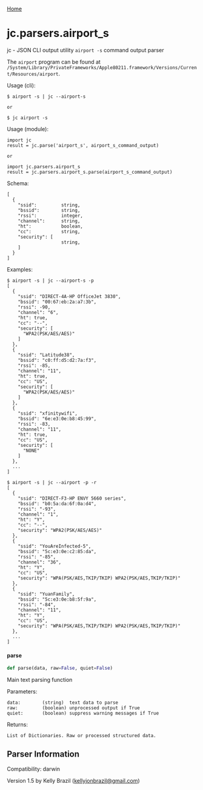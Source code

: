 [Home](https://kellyjonbrazil.github.io/jc/)
<a id="jc.parsers.airport_s"></a>

# jc.parsers.airport\_s

jc - JSON CLI output utility `airport -s` command output parser

The `airport` program can be found at `/System/Library/PrivateFrameworks/Apple80211.framework/Versions/Current/Resources/airport`.

Usage (cli):

    $ airport -s | jc --airport-s

    or

    $ jc airport -s

Usage (module):

    import jc
    result = jc.parse('airport_s', airport_s_command_output)

    or

    import jc.parsers.airport_s
    result = jc.parsers.airport_s.parse(airport_s_command_output)

Schema:

    [
      {
        "ssid":         string,
        "bssid":        string,
        "rssi":         integer,
        "channel":      string,
        "ht":           boolean,
        "cc":           string,
        "security": [
                        string,
        ]
      }
    ]

Examples:

    $ airport -s | jc --airport-s -p
    [
      {
        "ssid": "DIRECT-4A-HP OfficeJet 3830",
        "bssid": "00:67:eb:2a:a7:3b",
        "rssi": -90,
        "channel": "6",
        "ht": true,
        "cc": "--",
        "security": [
          "WPA2(PSK/AES/AES)"
        ]
      },
      {
        "ssid": "Latitude38",
        "bssid": "c0:ff:d5:d2:7a:f3",
        "rssi": -85,
        "channel": "11",
        "ht": true,
        "cc": "US",
        "security": [
          "WPA2(PSK/AES/AES)"
        ]
      },
      {
        "ssid": "xfinitywifi",
        "bssid": "6e:e3:0e:b8:45:99",
        "rssi": -83,
        "channel": "11",
        "ht": true,
        "cc": "US",
        "security": [
          "NONE"
        ]
      },
      ...
    ]

    $ airport -s | jc --airport -p -r
    [
      {
        "ssid": "DIRECT-F3-HP ENVY 5660 series",
        "bssid": "b0:5a:da:6f:0a:d4",
        "rssi": "-93",
        "channel": "1",
        "ht": "Y",
        "cc": "--",
        "security": "WPA2(PSK/AES/AES)"
      },
      {
        "ssid": "YouAreInfected-5",
        "bssid": "5c:e3:0e:c2:85:da",
        "rssi": "-85",
        "channel": "36",
        "ht": "Y",
        "cc": "US",
        "security": "WPA(PSK/AES,TKIP/TKIP) WPA2(PSK/AES,TKIP/TKIP)"
      },
      {
        "ssid": "YuanFamily",
        "bssid": "5c:e3:0e:b8:5f:9a",
        "rssi": "-84",
        "channel": "11",
        "ht": "Y",
        "cc": "US",
        "security": "WPA(PSK/AES,TKIP/TKIP) WPA2(PSK/AES,TKIP/TKIP)"
      },
      ...
    ]

<a id="jc.parsers.airport_s.parse"></a>

#### parse

```python
def parse(data, raw=False, quiet=False)
```

Main text parsing function

Parameters:

    data:        (string)  text data to parse
    raw:         (boolean) unprocessed output if True
    quiet:       (boolean) suppress warning messages if True

Returns:

    List of Dictionaries. Raw or processed structured data.

## Parser Information
Compatibility:  darwin

Version 1.5 by Kelly Brazil (kellyjonbrazil@gmail.com)
